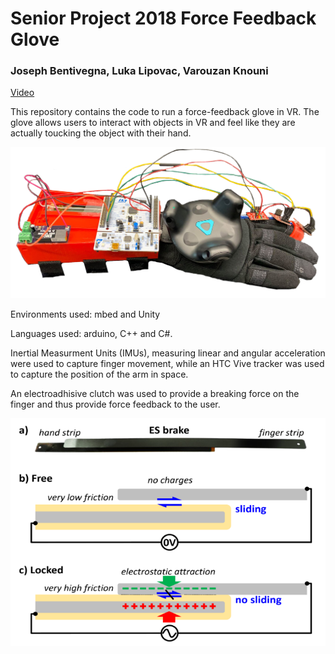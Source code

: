 # Senior Project 2018 Force Feedback Glove
### Joseph Bentivegna, Luka Lipovac, Varouzan Knouni

[Video](https://drive.google.com/open?id=1oJltmOO-UB1DehddytFT_h8j1W43tGK_)

This repository contains the code to run a force-feedback glove in VR. The glove allows users to interact with objects in VR and feel like they are actually toucking the object with their hand.

<p align="center">
  <img src="https://github.com/varouzan/Senior-Project-2018-Force-Feedback-Glove/blob/master/unnamed.png">
</p>


Environments used: mbed and Unity

Languages used: arduino, C++ and C#. 

Inertial Measurment Units (IMUs), measuring linear and angular acceleration were used to capture finger movement, while an HTC Vive tracker was used to capture the position of the arm in space.

An electroadhisive clutch was used to provide a breaking force on the finger and thus provide force feedback to the user.


<p align="center">
  <img src="https://github.com/varouzan/Senior-Project-2018-Force-Feedback-Glove/blob/master/clutch_diagram.png">
</p>
